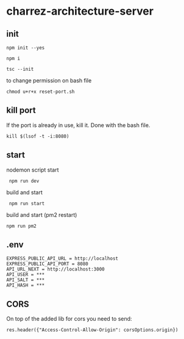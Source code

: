 # charrez-architecture-server

## init

    npm init --yes
    
    npm i
    
    tsc --init
    
to change permission on bash file
    
    chmod u+r+x reset-port.sh
    
## kill port

If the port is already in use, kill it. Done with the bash file.
    
    kill $(lsof -t -i:8080)
    
 ## start
 
 nodemon script start
 
     npm run dev
     
 build and start
     
     npm run start
     
 build and start (pm2 restart)
 
    npm run pm2
    
## .env

    EXPRESS_PUBLIC_API_URL = http://localhost
    EXPRESS_PUBLIC_API_PORT = 8080
    API_URL_NEXT = http://localhost:3000
    API_USER = ***
    API_SALT = ***
    API_HASH = ***
    
## CORS

On top of the added lib for cors you need to send:

    res.header({"Access-Control-Allow-Origin": corsOptions.origin})